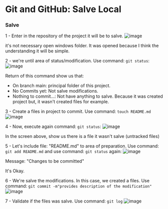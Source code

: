 # Git and GitHub: Salve Local


### Salve

1 - Enter in the repository of the project it will be to salve.
![image](https://github.com/user-attachments/assets/a036232d-7e64-44e0-9024-989065193169)

it's not necessary open windows folder. It was opened because I think the understanding it will be simple.

2 - we're until area of status/modification. Use command:  ``` git status ```:
![image](https://github.com/user-attachments/assets/21ff81d3-c4a9-40f5-917b-07fabb09cd3e)

Return of this command show us that:
- On branch main: principal folder of this project.
- No Commits yet: Not salve modifications.
- Nothing to commit...: Not have anything to salve. Because it was created project but, it wasn't created files for example.

3 - Create a files in project to commit. Use command: ``` touch README.md ```
![image](https://github.com/user-attachments/assets/0f96d5ad-7152-4088-8ffb-0676b84c012c)

4 - Now, execute again command: ``` git status ```:
![image](https://github.com/user-attachments/assets/e1d99e79-2568-49fa-affa-05be6dea917c)

In the screen above, show us there is a file it wasn't salve (untracked files)

5 - Let's include file: "README.md" to area of preparation. Use command: ``` git add README.md ``` and use command: ``` git status ``` again:
![image](https://github.com/user-attachments/assets/16820e9c-b263-4a18-af57-b209ccc93afc)

Message: "Changes to be committed"

It's Okay.

6 - We're salve the modifications. In this case, we created a files. Use command: ``` git commit -m"provides description of the modification" ``` 
![image](https://github.com/user-attachments/assets/b6385cae-e8af-4b5e-8862-2416f399bfa1)

7 - Validate if the files was salve. Use command: ``` git log ``` 
![image](https://github.com/user-attachments/assets/267e80c4-8332-4922-9bba-ea1e3c13f3ad)

